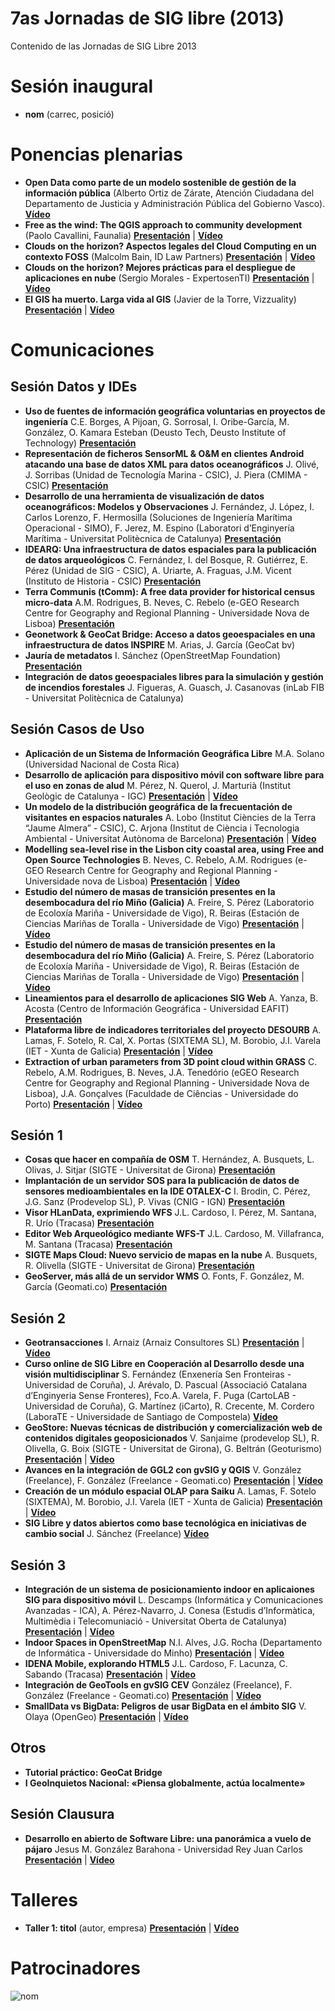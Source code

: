 # 7as Jornadas de SIG libre (2013)

Contenido de las Jornadas de SIG Libre 2013

Sesión inaugural
==================

* **nom** (carrec, posició)

Ponencias plenarias
====================

* **Open Data como parte de un modelo sostenible de gestión de la información pública** (Alberto Ortiz de Zárate, Atención Ciudadana del Departamento de Justicia y Administración Pública del Gobierno Vasco). **[Vídeo](http://diobma.udg.edu/handle/10256.1/2944)**
* **Free as the wind: The QGIS approach to community development** (Paolo Cavallini, Faunalia) **[Presentación](https://dugi-doc.udg.edu/handle/10256/7667)** | **[Vídeo](http://diobma.udg.edu/handle/10256.1/2945)**
* **Clouds on the horizon? Aspectos legales del Cloud Computing en un contexto FOSS** (Malcolm Bain, ID Law Partners) **[Presentación](https://dugi-doc.udg.edu/handle/10256/7641)** | **[Vídeo](http://diobma.udg.edu/handle/10256.1/2947)**
* **Clouds on the horizon? Mejores prácticas para el despliegue de aplicaciones en nube** (Sergio Morales - ExpertosenTI) **[Presentación](https://dugi-doc.udg.edu/handle/10256/7640)** | **[Vídeo](http://diobma.udg.edu/handle/10256.1/2946)**
* **El GIS ha muerto. Larga vida al GIS** (Javier de la Torre, Vizzuality) **[Presentación](https://dugi-doc.udg.edu/handle/10256/7665)** | **[Vídeo](http://diobma.udg.edu/handle/10256.1/2948)**

Comunicaciones
=================

Sesión Datos y IDEs
---------------------------

* **Uso de fuentes de información geográfica voluntarias en proyectos de ingeniería** C.E. Borges, A Pijoan, G. Sorrosal, I. Oribe-García, M. González, O. Kamara Esteban (Deusto Tech, Deusto Institute of Technology) **[Presentación](https://dugi-doc.udg.edu/handle/10256/7655)** 
* **Representación de ficheros SensorML & O&M en clientes Android atacando una base de datos XML para datos oceanográficos** J. Olivé, J. Sorribas (Unidad de Tecnología Marina - CSIC), J. Piera (CMIMA - CSIC) **[Presentación](https://dugi-doc.udg.edu/handle/10256/7668)** 
* **Desarrollo de una herramienta de visualización de datos oceanográficos: Modelos y Observaciones** J. Fernández, J. López, I. Carlos Lorenzo, F. Hermosilla (Soluciones de Ingeniería Marítima Operacional - SIMO), F. Jerez, M. Espino (Laboratori d’Enginyería Marítima - Universitat Politècnica de Catalunya) **[Presentación](https://dugi-doc.udg.edu/handle/10256/7669)** 
* **IDEARQ: Una infraestructura de datos espaciales para la publicación de datos arqueológicos** C. Fernández, I. del Bosque, R. Gutiérrez, E. Pérez (Unidad de SIG - CSIC), A. Uriarte, A. Fraguas, J.M. Vicent (Instituto de Historia - CSIC) **[Presentación](https://dugi-doc.udg.edu/handle/10256/7656)** 
* **Terra Communis (tComm): A free data provider for historical census micro-data** A.M. Rodrigues, B. Neves, C. Rebelo (e-GEO Research Centre for Geography and Regional Planning - Universidade Nova de Lisboa) **[Presentación](https://dugi-doc.udg.edu/handle/10256/7657)** 
* **Geonetwork & GeoCat Bridge: Acceso a datos geoespaciales en una infraestructura de datos INSPIRE** M. Arias, J. García (GeoCat bv) 
* **Jauría de metadatos** I. Sánchez (OpenStreetMap Foundation) **[Presentación](https://dugi-doc.udg.edu/handle/10256/7670)** 
* **Integración de datos geoespaciales libres para la simulación y gestión de incendios forestales** J. Figueras, A. Guasch, J. Casanovas (inLab FIB - Universitat Politècnica de Catalunya) 

Sesión Casos de Uso
----------------------------

* **Aplicación de un Sistema de Información Geográfica Libre** M.A. Solano (Universidad Nacional de Costa Rica)
* **Desarrollo de aplicación para dispositivo móvil con software libre para el uso en zonas de alud** M. Pérez, N. Querol, J. Marturià (Institut Geològic de Catalunya - IGC)  **[Presentación](https://dugi-doc.udg.edu/handle/10256/7642)** | **[Vídeo](http://diobma.udg.edu/handle/10256.1/2951)**
* **Un modelo de la distribución geográfica de la frecuentación de visitantes en espacios naturales** A. Lobo (Institut Ciències de la Terra “Jaume Almera” - CSIC), C. Arjona (Institut de Ciència i Tecnologia Ambiental - Universitat Autònoma de Barcelona)  **[Presentación](https://dugi-doc.udg.edu/handle/10256/7643)** | **[Vídeo](http://diobma.udg.edu/handle/10256.1/2952)**
* **Modelling sea-level rise in the Lisbon city coastal area, using Free and Open Source Technologies** B. Neves, C. Rebelo, A.M. Rodrigues (e-GEO Research Centre for Geography and Regional Planning - Universidade nova de Lisboa)  **[Presentación](https://dugi-doc.udg.edu/handle/10256/7644)** | **[Vídeo](http://diobma.udg.edu/handle/10256.1/2953)**
* **Estudio del número de masas de transición presentes en la desembocadura del río Miño (Galicia)** A. Freire, S. Pérez (Laboratorio de Ecoloxía Mariña - Universidade de Vigo), R. Beiras (Estación de Ciencias Mariñas de Toralla - Universidade de Vigo)  **[Presentación](https://dugi-doc.udg.edu/handle/10256/7645)** | **[Vídeo]()**
* **Estudio del número de masas de transición presentes en la desembocadura del río Miño (Galicia)** A. Freire, S. Pérez (Laboratorio de Ecoloxía Mariña - Universidade de Vigo), R. Beiras (Estación de Ciencias Mariñas de Toralla - Universidade de Vigo)  **[Presentación](https://dugi-doc.udg.edu/handle/10256/7645)** | **[Vídeo](http://diobma.udg.edu/handle/10256.1/2954)**
* **Lineamientos para el desarrollo de aplicaciones SIG Web** A. Yanza, B. Acosta (Centro de Información Geográfica - Universidad EAFIT)  **[Presentación](https://dugi-doc.udg.edu/handle/10256/7658)** 
* **Plataforma libre de indicadores territoriales del proyecto DESOURB** A. Lamas, F. Sotelo, R. Cal, X. Portas (SIXTEMA SL), M. Borobio, J.I. Varela (IET - Xunta de Galicia)  **[Presentación](https://dugi-doc.udg.edu/handle/10256/7646)** | **[Vídeo](http://diobma.udg.edu/handle/10256.1/2956)**
* **Extraction of urban parameters from 3D point cloud within GRASS** C. Rebelo, A.M. Rodrigues, B. Neves, J.A. Tenedório (eGEO Research Centre for Geography and Regional Planning - Universidade Nova de Lisboa), J.A. Gonçalves (Faculdade de Ciências - Universidade do Porto)  **[Presentación](https://dugi-doc.udg.edu/handle/10256/7647)** | **[Vídeo](http://diobma.udg.edu/handle/10256.1/2957)**


Sesión 1
---------------------------

* **Cosas que hacer en compañía de OSM** T. Hernández, A. Busquets, L. Olivas, J. Sitjar (SIGTE - Universitat de Girona) **[Presentación](https://dugi-doc.udg.edu/handle/10256/7659)** 
* **Implantación de un servidor SOS para la publicación de datos de sensores medioambientales en la IDE OTALEX-C** I. Brodin, C. Pérez, J.G. Sanz (Prodevelop SL), P. Vivas (CNIG - IGN) **[Presentación](https://dugi-doc.udg.edu/handle/10256/7660)** 
* **Visor HLanData, exprimiendo WFS** J.L. Cardoso, I. Pérez, M. Santana, R. Urío (Tracasa) **[Presentación](https://dugi-doc.udg.edu/handle/10256/7661)**
* **Editor Web Arqueológico mediante WFS-T** J.L. Cardoso, M. Villafranca, M. Santana (Tracasa) **[Presentación](https://dugi-doc.udg.edu/handle/10256/7662)** 
* **SIGTE Maps Cloud: Nuevo servicio de mapas en la nube** A. Busquets, R. Olivella (SIGTE - Universitat de Girona) **[Presentación](https://dugi-doc.udg.edu/handle/10256/7663)** 
* **GeoServer, más allá de un servidor WMS** O. Fonts, F. González, M. García (Geomati.co) **[Presentación](https://dugi-doc.udg.edu/handle/10256/7664)** 


Sesión 2
--------------------------

* **Geotransacciones** I. Arnaiz (Arnaiz Consultores SL) **[Presentación](https://dugi-doc.udg.edu/handle/10256/7648)** | **[Vídeo](http://diobma.udg.edu/handle/10256.1/2960)**
* **Curso online de SIG Libre en Cooperación al Desarrollo desde una visión multidisciplinar** S. Fernández (Enxenería Sen Fronteiras - Universidad de Coruña), J. Arévalo, D. Pascual (Associació Catalana d’Enginyeria Sense Fronteres), Fco.A. Varela, F. Puga (CartoLAB - Universidad de Coruña), G. Martínez (iCarto), R. Crecente, M. Cordero (LaboraTE - Universidade de Santiago de Compostela) **[Vídeo](http://diobma.udg.edu/handle/10256.1/2961)**
* **GeoStore: Nuevas técnicas de distribución y comercialización web de contenidos digitales geoposicionados** V. Sanjaime (prodevelop SL), R. Olivella, G. Boix (SIGTE - Universitat de Girona), G. Beltrán (Geoturismo) **[Presentación](https://dugi-doc.udg.edu/handle/10256/7649)** | **[Vídeo](http://diobma.udg.edu/handle/10256.1/2962)**
* **Avances en la integración de GGL2 con gvSIG y QGIS** V. González (Freelance), F. González (Freelance - Geomati.co) **[Presentación](https://dugi-doc.udg.edu/handle/10256/7650)** | **[Vídeo](http://diobma.udg.edu/handle/10256.1/2963)**
* **Creación de un módulo espacial OLAP para Saiku** A. Lamas, F. Sotelo (SIXTEMA), M. Borobio, J.I. Varela (IET - Xunta de Galicia) **[Presentación](https://dugi-doc.udg.edu/handle/10256/7672)** | **[Vídeo](http://diobma.udg.edu/handle/10256.1/2964)**
* **SIG Libre y datos abiertos como base tecnológica en iniciativas de cambio social** J. Sánchez (Freelance)  **[Vídeo](http://diobma.udg.edu/handle/10256.1/2965)**


Sesión 3
-------------------------

* **Integración de un sistema de posicionamiento indoor en aplicaiones SIG para dispositivo móvil** L. Descamps (Informática y Comunicaciones Avanzadas - ICA), A. Pérez-Navarro, J. Conesa (Estudis d’Informàtica, Multimèdia i Telecomuniació - Universitat Oberta de Catalunya) **[Presentación](https://dugi-doc.udg.edu/handle/10256/7651)** | **[Vídeo](http://diobma.udg.edu/handle/10256.1/2966)**
* **Indoor Spaces in OpenStreetMap** N.I. Alves, J.G. Rocha (Departamento de Informática - Universidade do Minho) **[Presentación](https://dugi-doc.udg.edu/handle/10256/7652)** | **[Vídeo](http://diobma.udg.edu/handle/10256.1/2967)**
* **IDENA Mobile, explorando HTML5** J.L. Cardoso, F. Lacunza, C. Sabando (Tracasa) **[Presentación](https://dugi-doc.udg.edu/handle/10256/7653)** | **[Vídeo](http://diobma.udg.edu/handle/10256.1/2968)**
* **Integración de GeoTools en gvSIG CEV** González (Freelance), F. González (Freelance - Geomati.co) **[Presentación](https://dugi-doc.udg.edu/handle/10256/7654)** | **[Vídeo](http://diobma.udg.edu/handle/10256.1/2969)**
* **SmallData vs BigData: Peligros de usar BigData en el ámbito SIG** V. Olaya (OpenGeo) **[Presentación](https://dugi-doc.udg.edu/handle/10256/7666)** | **[Vídeo](http://diobma.udg.edu/handle/10256.1/2970)**


Otros
---------------------

* **Tutorial práctico: GeoCat Bridge**
* **I GeoInquietos Nacional: «Piensa globalmente, actúa localmente»**

Sesión Clausura
---------------------

* **Desarrollo en abierto de Software Libre: una panorámica a vuelo de pájaro** Jesus M. González Barahona - Universidad Rey Juan Carlos **[Presentación](https://dugi-doc.udg.edu/handle/10256/7674)** | **[Vídeo](http://diobma.udg.edu/handle/10256.1/2971)**



Talleres
========

* **Taller 1: titol** (autor, empresa) **[Presentación]()** | **[Vídeo]()**

Patrocinadores
==============

![nom](img/fitxer.jpg)
